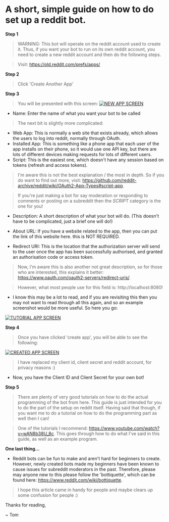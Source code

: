 # A short, simple guide on how to do set up a reddit bot.

**Step 1**
> WARNING: This bot will operate on the reddit account used to create it. Thus, if you want your bot to run on its own reddit account, you need to create a new reddit account and then do the following steps.

> Visit: https://old.reddit.com/prefs/apps/

**Step 2**
> Click 'Create Another App'

**Step 3**
> You will be presented with this screen:
[![NEW APP SCREEN](https://snipboard.io/FUY3wA.jpg)]()

- Name: Enter the name of what you want your bot to be called

> The next bit is slightly more complicated: 
- Web App: This is normally a web site that exists already, which allows the users to log into reddit, normally through OAuth.
- Installed App: This is something like a phone app that each user of the app installs on their phone, so it would use one API key, but there are lots of different devices making requests for lots of different users.
- Script: This is the easiest one, which doesn't have any session based on tokens (refresh and access tokens).

> I'm aware this is not the best explanation / the most in depth. So if you do want to find out more, visit: https://github.com/reddit-archive/reddit/wiki/OAuth2-App-Types#script-app. 

> If you're just making a bot for say moderation or responding to comments or posting on a subreddit then the *SCRIPT* category is the one for you! 

- Description: A short description of what your bot will do. (This doesn't have to be complicated, just a brief one will do!)

- About URL: If you have a website related to the app, then you can put the link of this website here. this is NOT REQUIRED.

- Redirect URI: This is the location that the authorization server will send to the user once the app has been successfully authorised, and granted an authorisation code or access token. 
> Now, I'm aware this is also another not great description, so for those who are interested, this explains it better: https://www.oauth.com/oauth2-servers/redirect-uris/.

> However, what most people use for this field is: http://localhost:8080!

- I know this may be a lot to read, and if you are revisiting this then you may not want to read through all this again, and so an example screenshot would be more useful. So here you go: 

[![TUTORIAL APP SCREEN](https://snipboard.io/vStXCo.jpg)]()

**Step 4**
> Once you have clicked 'create app', you will be able to see the following:

[![CREATED APP SCREEN](https://snipboard.io/JWTSzG.jpg)]()

> I have replaced my client id, client secret and reddit account, for privacy reasons :)

- Now, you have the Client ID and Client Secret for your own bot!

**Step 5**
> There are plenty of very good tutorials on how to do the actual programming of the bot from here. This guide is just intended for you to do the part of the setup on reddit itself. 
> Having said that though, if you want me to do a tutorial on how to do the programming part as well then I can!

> One of the tutorials I recommend: https://www.youtube.com/watch?v=wAN8b38U_8c. This goes through how to do what I've said in this guide, as well as an example program. 

**One last thing...**
- Reddit bots can be fun to make and aren't hard for beginners to create. However, newly created bots made my beginners have been known to cause issues for subreddit moderators in the past. Therefore, please may anyone new to this please follow the 'bottiquette', which can be found here: https://www.reddit.com/wiki/bottiquette.

> I hope this article came in handy for people and maybe clears up some confusion for people :)


Thanks for reading,

~ Tom




